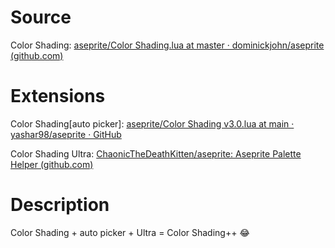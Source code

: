 # Source

Color Shading: [aseprite/Color Shading.lua at master · dominickjohn/aseprite (github.com)](https://github.com/dominickjohn/aseprite/blob/master/Color%20Shading.lua)

# Extensions

Color Shading[auto picker]: [aseprite/Color Shading v3.0.lua at main · yashar98/aseprite · GitHub](https://github.com/yashar98/aseprite/blob/main/Color%20Shading%20v3.0.lua)

Color Shading Ultra: [ChaonicTheDeathKitten/aseprite: Aseprite Palette Helper (github.com)](https://github.com/ChaonicTheDeathKitten/aseprite)

# Description

Color Shading + auto picker + Ultra = Color Shading++ 😂


